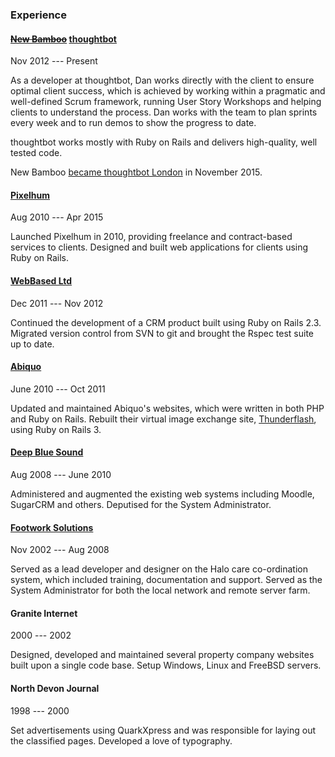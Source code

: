### Experience

#### <del>[New Bamboo](http://www.new-bamboo.co.uk)</del> [thoughtbot](https://thoughtbot.com)

Nov 2012 --- Present

As a developer at thoughtbot, Dan works directly with the client to ensure optimal client success, which is achieved by working within a pragmatic and well-defined Scrum framework, running User Story Workshops and helping clients to understand the process. Dan works with the team to plan sprints every week and to run demos to show the progress to date.

thoughtbot works mostly with Ruby on Rails and delivers high-quality, well tested code.

New Bamboo [became thoughtbot London](https://www.new-bamboo.co.uk/blog/2015/11/24/new-bamboo-joins-thoughtbot/) in November 2015.

#### [Pixelhum](http://pixelhum.com)

Aug 2010 --- Apr 2015

Launched Pixelhum in 2010, providing freelance and contract-based services to clients. Designed and built web applications for clients using Ruby on Rails.

#### [WebBased Ltd](http://www.webbased.co.uk/webbased)

Dec 2011 --- Nov 2012

Continued the development of a CRM product built using Ruby on Rails 2.3. Migrated version control from SVN to git and brought the Rspec test suite up to date.

#### [Abiquo](http://web.archive.org/web/20111005142120/http://www.abiquo.com/)

June 2010 --- Oct 2011

Updated and maintained Abiquo's websites, which were written in both PHP and Ruby on Rails. Rebuilt their virtual image exchange site, [Thunderflash](http://web.archive.org/web/20110829022630/http://thunderflash.com/), using Ruby on Rails 3.

#### [Deep Blue Sound](http://dbsmusic.co.uk)

Aug 2008 --- June 2010

Administered and augmented the existing web systems including Moodle, SugarCRM and others. Deputised for the System Administrator.

#### [Footwork Solutions](http://web.archive.org/web/20081016050612/http://www.footworksolutions.co.uk/)

Nov 2002 --- Aug 2008

Served as a lead developer and designer on the Halo care co-ordination system, which included training, documentation and support. Served as the System Administrator for both the local network and remote server farm.

#### Granite Internet

2000 --- 2002

Designed, developed and maintained several property company websites built upon a single code base. Setup Windows, Linux and FreeBSD servers.

#### North Devon Journal

1998 --- 2000

Set advertisements using QuarkXpress and was responsible for laying out the classified pages. Developed a love of typography.
